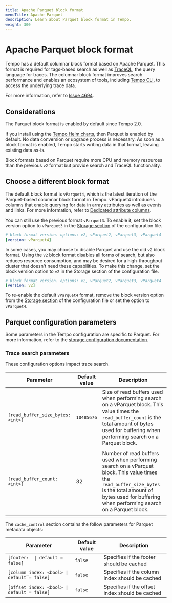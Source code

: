 ```yaml
---
title: Apache Parquet block format
menuTitle: Apache Parquet
description: Learn about Parquet block format in Tempo.
weight: 300
---
```


# Apache Parquet block format

Tempo has a default columnar block format based on Apache Parquet.
This format is required for tags-based search as well as [TraceQL](../../traceql/), the query language for traces.
The columnar block format improves search performance and enables an ecosystem of tools, including [Tempo CLI](https://grafana.com/docs/tempo/<TEMPO_VERSION>/operations/tempo_cli/#analyse-blocks), to access the underlying trace data.

For more information, refer to [Issue 4694](https://github.com/grafana/tempo/issues/4694).

## Considerations

The Parquet block format is enabled by default since Tempo 2.0.

If you install using the [Tempo Helm charts](https://grafana.com/docs/tempo/<TEMPO_VERSION>/setup/helm-chart/), then Parquet is enabled by default.
No data conversion or upgrade process is necessary.
As soon as a block format is enabled, Tempo starts writing data in that format, leaving existing data as-is.

Block formats based on Parquet require more CPU and memory resources than the previous `v2` format but provide search and TraceQL functionality.

## Choose a different block format

The default block format is `vParquet4`, which is the latest iteration of the Parquet-based columnar block format in Tempo.
vParquet4 introduces columns that enable querying for data in array attributes as well as events and links.
For more information, refer to [Dedicated attribute columns](https://grafana.com/docs/tempo/<TEMPO_VERSION>/operations/dedicated_columns/).

You can still use the previous format `vParquet3`.
To enable it, set the block version option to `vParquet3` in the [Storage section](https://grafana.com/docs/tempo/<TEMPO_VERSION>/configuration/#storage) of the configuration file.

```yaml
# block format version. options: v2, vParquet2, vParquet3, vParquet4
[version: vParquet4]
```

In some cases, you may choose to disable Parquet and use the old `v2` block format.
Using the `v2` block format disables all forms of search, but also reduces resource consumption, and may be desired for a high-throughput cluster that doesn't need these capabilities.
To make this change, set the block version option to `v2` in the Storage section of the configuration file.

```yaml
# block format version. options: v2, vParquet2, vParquet3, vParquet4
[version: v2]
```

To re-enable the default `vParquet4` format, remove the block version option from the [Storage section](https://grafana.com/docs/tempo/<TEMPO_VERSION>/configuration/#storage) of the configuration file or set the option to `vParquet4`.

## Parquet configuration parameters

Some parameters in the Tempo configuration are specific to Parquet.
For more information, refer to the [storage configuration documentation](../#storage).

### Trace search parameters

These configuration options impact trace search.

| Parameter                         | Default value | Description                                                                                                                                                                                                      |
| --------------------------------- | ------------- | ---------------------------------------------------------------------------------------------------------------------------------------------------------------------------------------------------------------- |
| `[read_buffer_size_bytes: <int>]` | `10485676`    | Size of read buffers used when performing search on a vParquet block. This value times the `read_buffer_count` is the total amount of bytes used for buffering when performing search on a Parquet block.        |
|                                   |
| `[read_buffer_count: <int>]`      | 32            | Number of read buffers used when performing search on a vParquet block. This value times the `read_buffer_size_bytes` is the total amount of bytes used for buffering when performing search on a Parquet block. |
|                                   |

The `cache_control` section contains the follow parameters for Parquet metadata objects:

| Parameter                                        | Default value | Description                                    |
| ------------------------------------------------ | ------------- | ---------------------------------------------- |
| <code>[footer: <bool> \| default = false]</code> | `false`       | Specifies if the footer should be cached       |
| `[column_index: <bool> \| default = false]`      | `false`       | Specifies if the column index should be cached |
| `[offset_index: <bool> \| default = false]`      | `false`       | Specifies if the offset index should be cached |
